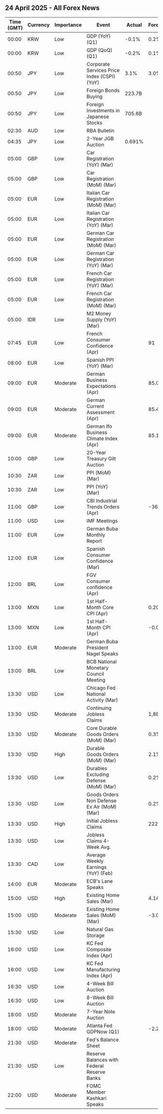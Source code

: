 ## 24 April 2025 - All Forex News

| Time (GMT) | Currency | Importance | Event | Actual | Forecast | Previous |
|------|----------|------------|-------|--------|----------|----------|
| 00:00 | KRW | Low | GDP (YoY) (Q1) | -0.1% | 0.2% | 1.2% |
| 00:00 | KRW | Low | GDP (QoQ) (Q1) | -0.2% | 0.1% | 0.1% |
| 00:50 | JPY | Low | Corporate Services Price Index (CSPI) (YoY) | 3.1% | 3.0% | 3.2% |
| 00:50 | JPY | Low | Foreign Bonds Buying | 223.7B |  | -511.9B |
| 00:50 | JPY | Low | Foreign Investments in Japanese Stocks | 705.6B |  | 1,044.9B |
| 02:30 | AUD | Low | RBA Bulletin |  |  |  |
| 04:35 | JPY | Low | 2-Year JGB Auction | 0.691% |  | 0.863% |
| 05:00 | GBP | Low | Car Registration (YoY) (Mar) |  |  | -1.0% |
| 05:00 | GBP | Low | Car Registration (MoM) (Mar) |  |  | -39.7% |
| 05:00 | EUR | Low | Italian Car Registration (MoM) (Mar) |  |  | 3.2% |
| 05:00 | EUR | Low | Italian Car Registration (YoY) (Mar) |  |  | -6.2% |
| 05:00 | EUR | Low | German Car Registration (MoM) (Mar) |  |  | -2.0% |
| 05:00 | EUR | Low | German Car Registration (YoY) (Mar) |  |  | -6.4% |
| 05:00 | EUR | Low | French Car Registration (YoY) (Mar) |  |  | -0.7% |
| 05:00 | EUR | Low | French Car Registration (MoM) (Mar) |  |  | 23.5% |
| 05:00 | IDR | Low | M2 Money Supply (YoY) (Mar) |  |  | 5.70% |
| 07:45 | EUR | Low | French Consumer Confidence (Apr) |  | 91 | 92 |
| 08:00 | EUR | Low | Spanish PPI (YoY) (Mar) |  |  | 6.6% |
| 09:00 | EUR | Moderate | German Business Expectations (Apr) |  | 85.0 | 87.7 |
| 09:00 | EUR | Moderate | German Current Assessment (Apr) |  | 85.4 | 85.7 |
| 09:00 | EUR | Moderate | German Ifo Business Climate Index (Apr) |  | 85.1 | 86.7 |
| 10:00 | GBP | Low | 20-Year Treasury Gilt Auction |  |  | 5.232% |
| 10:30 | ZAR | Low | PPI (MoM) (Mar) |  |  | 0.4% |
| 10:30 | ZAR | Low | PPI (YoY) (Mar) |  |  | 1.0% |
| 11:00 | GBP | Low | CBI Industrial Trends Orders (Apr) |  | -36 | -29 |
| 11:00 | USD | Low | IMF Meetings |  |  |  |
| 11:00 | EUR | Low | German Buba Monthly Report |  |  |  |
| 12:00 | EUR | Low | Spanish Consumer Confidence (Mar) |  |  | 81.4 |
| 12:00 | BRL | Low | FGV Consumer confidence (Apr) |  |  | 84.3 |
| 13:00 | MXN | Low | 1st Half-Month Core CPI (Apr) |  | 0.20% | 0.24% |
| 13:00 | MXN | Low | 1st Half-Month CPI (Apr) |  | -0.04% | 0.14% |
| 13:00 | EUR | Moderate | German Buba President Nagel Speaks |  |  |  |
| 13:00 | BRL | Low | BCB National Monetary Council Meeting |  |  |  |
| 13:30 | USD | Low | Chicago Fed National Activity (Mar) |  |  | 0.18 |
| 13:30 | USD | Moderate | Continuing Jobless Claims |  | 1,880K | 1,885K |
| 13:30 | USD | Moderate | Core Durable Goods Orders (MoM) (Mar) |  | 0.3% | 0.7% |
| 13:30 | USD | High | Durable Goods Orders (MoM) (Mar) |  | 2.1% | 0.9% |
| 13:30 | USD | Low | Durables Excluding Defense (MoM) (Mar) |  | 0.2% | 0.8% |
| 13:30 | USD | Low | Goods Orders Non Defense Ex Air (MoM) (Mar) |  | 0.2% | -0.3% |
| 13:30 | USD | High | Initial Jobless Claims |  | 222K | 215K |
| 13:30 | USD | Low | Jobless Claims 4-Week Avg. |  |  | 220.75K |
| 13:30 | CAD | Low | Average Weekly Earnings (YoY) (Feb) |  |  | 5.47% |
| 14:00 | EUR | Moderate | ECB's Lane Speaks |  |  |  |
| 15:00 | USD | High | Existing Home Sales (Mar) |  | 4.14M | 4.26M |
| 15:00 | USD | Moderate | Existing Home Sales (MoM) (Mar) |  | -3.0% | 4.2% |
| 15:30 | USD | Low | Natural Gas Storage |  |  | 16B |
| 16:00 | USD | Low | KC Fed Composite Index (Apr) |  |  | -2 |
| 16:00 | USD | Low | KC Fed Manufacturing Index (Apr) |  |  | 1 |
| 16:30 | USD | Low | 4-Week Bill Auction |  |  | 4.240% |
| 16:30 | USD | Low | 8-Week Bill Auction |  |  | 4.235% |
| 18:00 | USD | Moderate | 7-Year Note Auction |  |  | 4.233% |
| 18:00 | USD | Moderate | Atlanta Fed GDPNow (Q1) |  | -2.2% | -2.2% |
| 21:30 | USD | Moderate | Fed's Balance Sheet |  |  | 6,727B |
| 21:30 | USD | Low | Reserve Balances with Federal Reserve Banks |  |  | 3.280T |
| 22:00 | USD | Moderate | FOMC Member Kashkari Speaks |  |  |  |
